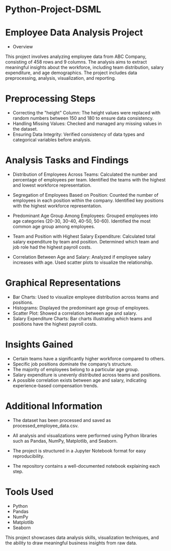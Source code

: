 # Python-Project-DSML
# Employee Data Analysis Project

- Overview

This project involves analyzing employee data from ABC Company, consisting of 458 rows and 9 columns. The analysis aims to extract meaningful insights about the workforce, including team distribution, salary expenditure, and age demographics. The project includes data preprocessing, analysis, visualization, and reporting.

# Preprocessing Steps

- Correcting the "height" Column: The height values were replaced with random numbers between 150 and 180 to ensure data consistency.
- Handling Missing Values: Checked and managed any missing values in the dataset.
- Ensuring Data Integrity: Verified consistency of data types and categorical variables before analysis.

# Analysis Tasks and Findings

- Distribution of Employees Across Teams:
Calculated the number and percentage of employees per team.
Identified the teams with the highest and lowest workforce representation.

- Segregation of Employees Based on Position:
Counted the number of employees in each position within the company.
Identified key positions with the highest workforce representation.

- Predominant Age Group Among Employees:
Grouped employees into age categories (20-30, 30-40, 40-50, 50-60).
Identified the most common age group among employees.

- Team and Position with Highest Salary Expenditure:
Calculated total salary expenditure by team and position.
Determined which team and job role had the highest payroll costs.

- Correlation Between Age and Salary:
Analyzed if employee salary increases with age.
Used scatter plots to visualize the relationship.

# Graphical Representations

- Bar Charts: Used to visualize employee distribution across teams and positions.
- Histograms: Displayed the predominant age group of employees.
- Scatter Plot: Showed a correlation between age and salary.
- Salary Expenditure Charts: Bar charts illustrating which teams and positions have the highest payroll costs.

# Insights Gained

- Certain teams have a significantly higher workforce compared to others.
- Specific job positions dominate the company’s structure.
- The majority of employees belong to a particular age group.
- Salary expenditure is unevenly distributed across teams and positions.
- A possible correlation exists between age and salary, indicating experience-based compensation trends.

# Additional Information

- The dataset has been processed and saved as processed_employee_data.csv.
- All analysis and visualizations were performed using Python libraries such as Pandas, NumPy, Matplotlib, and Seaborn.
- The project is structured in a Jupyter Notebook format for easy reproducibility.

- The repository contains a well-documented notebook explaining each step.
  
# Tools Used

- Python
- Pandas
- NumPy
- Matplotlib
- Seaborn

This project showcases data analysis skills, visualization techniques, and the ability to draw meaningful business insights from raw data.
